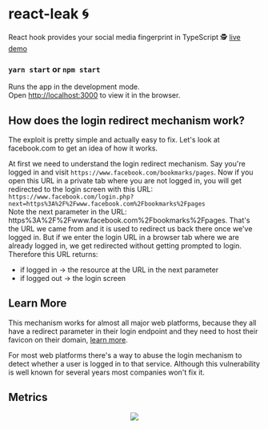 # react-leak :cyclone:

React hook provides your social media fingerprint in TypeScript :detective: [live demo](https://react-leak.vercel.app/)

### `yarn start` or `npm start`

Runs the app in the development mode.\
Open [http://localhost:3000](http://localhost:3000) to view it in the browser.

## How does the login redirect mechanism work?
The exploit is pretty simple and actually easy to fix. Let's look at facebook.com to get an idea of how it works.

At first we need to understand the login redirect mechanism. Say you're logged in and visit `https://www.facebook.com/bookmarks/pages`. Now if you open this URL in a private tab where you are not logged in, you will get redirected to the login screen with this URL: `https://www.facebook.com/login.php?next=https%3A%2F%2Fwww.facebook.com%2Fbookmarks%2Fpages`\
Note the next parameter in the URL: https%3A%2F%2Fwww.facebook.com%2Fbookmarks%2Fpages.
That's the URL we came from and it is used to redirect us back there once we've logged in.
But if we enter the login URL in a browser tab where we are already logged in, we get redirected without getting prompted to login. Therefore this URL returns:
- if logged in -> the resource at the URL in the next parameter
- if logged out -> the login screen

## Learn More

This mechanism works for almost all major web platforms, because they all have a redirect parameter in their login endpoint and they need to host their favicon on their domain, [learn more](https://en.wikipedia.org/wiki/Favicon#Limitations_and_criticism).

For most web platforms there's a way to abuse the login mechanism to detect whether a user is logged in to that service.
Although this vulnerability is well known for several years most companies won't fix it.

## Metrics

<p align="center">
    <a href="https://hits.seeyoufarm.com"><img src="https://hits.seeyoufarm.com/api/count/incr/badge.svg?url=https%3A%2F%2Fgithub.com%2Fmilksense%2Freact-leak&count_bg=%23313131&title_bg=%23313131&icon=&icon_color=%23000000&title=views&edge_flat=false"/></a>
</p>